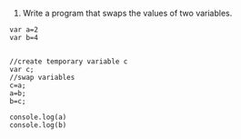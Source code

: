 1. Write a program that swaps the values of two variables.
```
var a=2
var b=4


//create temporary variable c
var c;
//swap variables
c=a;
a=b;
b=c;

console.log(a)
console.log(b)
```














